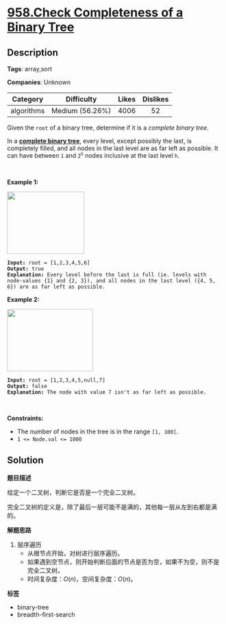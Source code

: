 # [958.Check Completeness of a Binary Tree](https://leetcode.com/problems/check-completeness-of-a-binary-tree/description/)

## Description

**Tags**: array,sort

**Companies**: Unknown

|  Category  |   Difficulty    | Likes | Dislikes |
| :--------: | :-------------: | :---: | :------: |
| algorithms | Medium (56.26%) | 4006  |    52    |

<p>Given the <code>root</code> of a binary tree, determine if it is a <em>complete binary tree</em>.</p>
<p>In a <strong><a href="http://en.wikipedia.org/wiki/Binary_tree#Types_of_binary_trees" target="_blank">complete binary tree</a></strong>, every level, except possibly the last, is completely filled, and all nodes in the last level are as far left as possible. It can have between <code>1</code> and <code>2<sup>h</sup></code> nodes inclusive at the last level <code>h</code>.</p>
<p>&nbsp;</p>
<p><strong class="example">Example 1:</strong></p>
<img alt="" src="https://assets.leetcode.com/uploads/2018/12/15/complete-binary-tree-1.png" style="width: 180px; height: 145px;" />
<pre><code><strong>Input:</strong> root = [1,2,3,4,5,6]
<strong>Output:</strong> true
<strong>Explanation:</strong> Every level before the last is full (ie. levels with node-values {1} and {2, 3}), and all nodes in the last level ({4, 5, 6}) are as far left as possible.</code></pre>
<p><strong class="example">Example 2:</strong></p>
<img alt="" src="https://assets.leetcode.com/uploads/2018/12/15/complete-binary-tree-2.png" style="width: 200px; height: 145px;" />
<pre><code><strong>Input:</strong> root = [1,2,3,4,5,null,7]
<strong>Output:</strong> false
<strong>Explanation:</strong> The node with value 7 isn&#39;t as far left as possible.</code></pre>
<p>&nbsp;</p>
<p><strong>Constraints:</strong></p>
<ul>
  <li>The number of nodes in the tree is in the range <code>[1, 100]</code>.</li>
  <li><code>1 &lt;= Node.val &lt;= 1000</code></li>
</ul>

## Solution

**题目描述**

给定一个二叉树，判断它是否是一个完全二叉树。

完全二叉树的定义是，除了最后一层可能不是满的，其他每一层从左到右都是满的。

**解题思路**

1. 层序遍历
   - 从根节点开始，对树进行层序遍历。
   - 如果遇到空节点，则开始判断后面的节点是否为空，如果不为空，则不是完全二叉树。
   - 时间复杂度：$O(n)$，空间复杂度：$O(n)$。

**标签**

- binary-tree
- breadth-first-search
